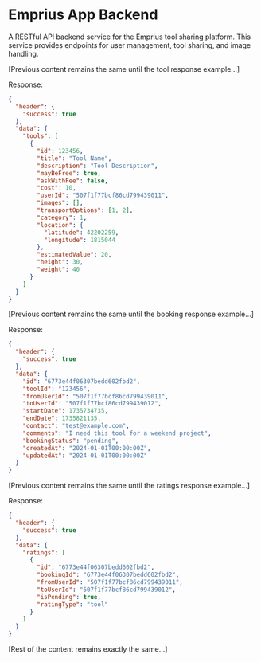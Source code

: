 # Emprius App Backend

A RESTful API backend service for the Emprius tool sharing platform. This service provides endpoints for user management, tool sharing, and image handling.

[Previous content remains the same until the tool response example...]

Response:
```json
{
  "header": {
    "success": true
  },
  "data": {
    "tools": [
      {
        "id": 123456,
        "title": "Tool Name",
        "description": "Tool Description",
        "mayBeFree": true,
        "askWithFee": false,
        "cost": 10,
        "userId": "507f1f77bcf86cd799439011",
        "images": [],
        "transportOptions": [1, 2],
        "category": 1,
        "location": {
          "latitude": 42202259,
          "longitude": 1815044
        },
        "estimatedValue": 20,
        "height": 30,
        "weight": 40
      }
    ]
  }
}
```

[Previous content remains the same until the booking response example...]

Response:
```json
{
  "header": {
    "success": true
  },
  "data": {
    "id": "6773e44f06307bedd602fbd2",
    "toolId": "123456",
    "fromUserId": "507f1f77bcf86cd799439011",
    "toUserId": "507f1f77bcf86cd799439012",
    "startDate": 1735734735,
    "endDate": 1735821135,
    "contact": "test@example.com",
    "comments": "I need this tool for a weekend project",
    "bookingStatus": "pending",
    "createdAt": "2024-01-01T00:00:00Z",
    "updatedAt": "2024-01-01T00:00:00Z"
  }
}
```

[Previous content remains the same until the ratings response example...]

Response:
```json
{
  "header": {
    "success": true
  },
  "data": {
    "ratings": [
      {
        "id": "6773e44f06307bedd602fbd2",
        "bookingId": "6773e44f06307bedd602fbd2",
        "fromUserId": "507f1f77bcf86cd799439011",
        "toUserId": "507f1f77bcf86cd799439012",
        "isPending": true,
        "ratingType": "tool"
      }
    ]
  }
}
```

[Rest of the content remains exactly the same...]
